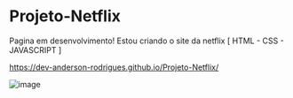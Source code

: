 # Projeto-Netflix

Pagina em desenvolvimento! Estou criando o site da netflix [ HTML - CSS - JAVASCRIPT ]

https://dev-anderson-rodrigues.github.io/Projeto-Netflix/

![image](https://github.com/AndersonRodrigues1/Projeto-Netflix/assets/127049907/b8eeee5e-b75e-4a20-8f81-99d3fa935547)

